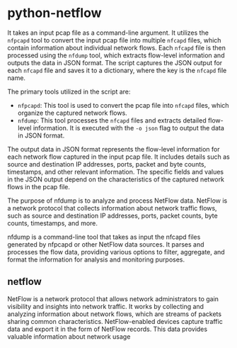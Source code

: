 # python-netflow

It takes an input pcap file as a command-line argument. It utilizes the `nfpcapd` tool to convert the input pcap file into multiple `nfcapd` files, which contain information about individual network flows. Each `nfcapd` file is then processed using the `nfdump` tool, which extracts flow-level information and outputs the data in JSON format. The script captures the JSON output for each `nfcapd` file and saves it to a dictionary, where the key is the `nfcapd` file name.

The primary tools utilized in the script are:
- `nfpcapd`: This tool is used to convert the pcap file into `nfcapd` files, which organize the captured network flows.
- `nfdump`: This tool processes the `nfcapd` files and extracts detailed flow-level information. It is executed with the `-o json` flag to output the data in JSON format.

The output data in JSON format represents the flow-level information for each network flow captured in the input pcap file. It includes details such as source and destination IP addresses, ports, packet and byte counts, timestamps, and other relevant information. The specific fields and values in the JSON output depend on the characteristics of the captured network flows in the pcap file.

The purpose of nfdump is to analyze and process NetFlow data. NetFlow is a network protocol that collects information about network traffic flows, such as source and destination IP addresses, ports, packet counts, byte counts, timestamps, and more.

nfdump is a command-line tool that takes as input the nfcapd files generated by nfpcapd or other NetFlow data sources. It parses and processes the flow data, providing various options to filter, aggregate, and format the information for analysis and monitoring purposes.

## netflow

NetFlow is a network protocol that allows network administrators to gain visibility and insights into network traffic. It works by collecting and analyzing information about network flows, which are streams of packets sharing common characteristics. NetFlow-enabled devices capture traffic data and export it in the form of NetFlow records. This data provides valuable information about network usage
